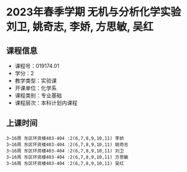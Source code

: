 # 2023年春季学期 无机与分析化学实验 刘卫, 姚奇志, 李娇, 方思敏, 吴红






## 课程信息

- 课程号：019174.01
- 学分：2
- 教学类型：实验课
- 开课单位：化学系
- 课程类别：专业基础
- 课程层次：本科计划内课程

## 上课时间

```
3~16周 东区环资楼403-404 :2(6,7,8,9,10,11) 李娇
3~16周 东区环资楼403-404 :2(6,7,8,9,10,11) 姚奇志
3~16周 东区环资楼403-404 :2(6,7,8,9,10,11) 刘卫
3~16周 东区环资楼403-404 :2(6,7,8,9,10,11) 方思敏
3~16周 东区环资楼403-404 :2(6,7,8,9,10,11) 吴红
```

